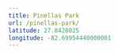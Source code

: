 ```yaml
---
title: Pinellas Park
url: /pinellas-park/
latitude: 27.8428025
longitude: -82.69954440000001
---
```

